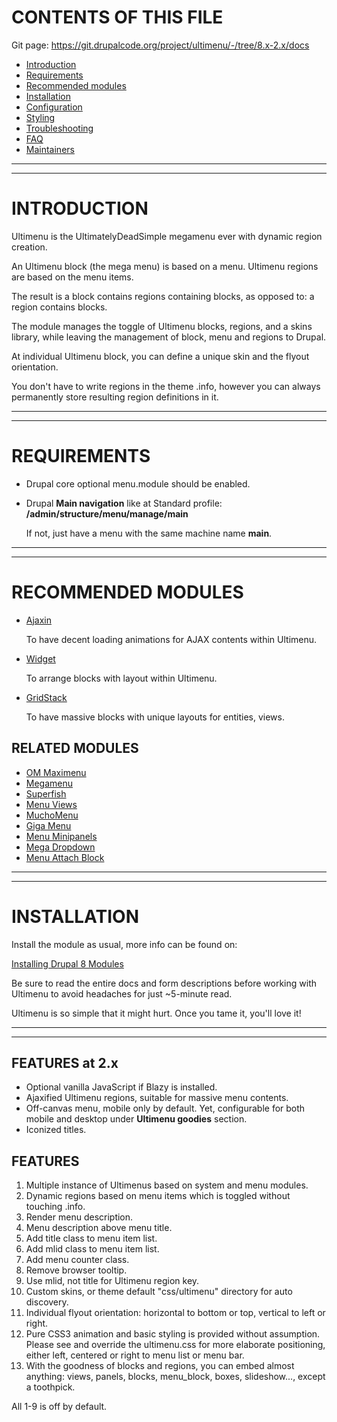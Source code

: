 
# CONTENTS OF THIS FILE
Git page: https://git.drupalcode.org/project/ultimenu/-/tree/8.x-2.x/docs

 * [Introduction](#introduction)
 * [Requirements](#requirements)
 * [Recommended modules](#recommended-modules)
 * [Installation](#installation)
 * [Configuration](#configuration)
 * [Styling](#styling)
 * [Troubleshooting](#troubleshooting)
 * [FAQ](#faq)
 * [Maintainers](#maintainers)

***
***
# <a name="introduction"> </a>INTRODUCTION
Ultimenu is the UltimatelyDeadSimple megamenu ever with dynamic region creation.

An Ultimenu block (the mega menu) is based on a menu.
Ultimenu regions are based on the menu items.

The result is a block contains regions containing blocks, as opposed to: a
region contains blocks.

The module manages the toggle of Ultimenu blocks, regions, and a skins library,
while leaving the management of block, menu and regions to Drupal.

At individual Ultimenu block, you can define a unique skin and the flyout
orientation.

You don't have to write regions in the theme .info, however you can always
permanently store resulting region definitions in it.

***
***
# <a name="requirements"> </a>REQUIREMENTS
* Drupal core optional menu.module should be enabled.
* Drupal **Main navigation** like at Standard profile:
  **/admin/structure/menu/manage/main**

  If not, just have a menu with the same machine name **main**.

***
***
# <a name="recommended-modules"> </a>RECOMMENDED MODULES
* [Ajaxin](https://drupal.org/project/ajaxin)

  To have decent loading animations for AJAX contents within Ultimenu.

* [Widget](https://drupal.org/project/widget)

  To arrange blocks with layout within Ultimenu.

* [GridStack](https://drupal.org/project/gridstack)

  To have massive blocks with unique layouts for entities, views.

## RELATED MODULES
* [OM Maximenu](http://drupal.org/project/om_maximenu)
* [Megamenu](http://drupal.org/project/megamenu)
* [Superfish](http://drupal.org/project/superfish)
* [Menu Views](http://drupal.org/project/menu_views)
* [MuchoMenu](http://drupal.org/project/1077858)
* [Giga Menu](http://drupal.org/project/gigamenu)
* [Menu Minipanels](http://drupal.org/project/menu_minipanels)
* [Mega Dropdown](http://drupal.org/sandbox/ravigupta/1099796)
* [Menu Attach Block](http://drupal.org/project/menu_attach_block)


***
***
# <a name="installation"> </a>INSTALLATION
Install the module as usual, more info can be found on:

[Installing Drupal 8 Modules](https://drupal.org/node/1897420)

Be sure to read the entire docs and form descriptions before working with
Ultimenu to avoid headaches for just ~5-minute read.

Ultimenu is so simple that it might hurt. Once you tame it, you'll love it!


***
***
## FEATURES at 2.x
* Optional vanilla JavaScript if Blazy is installed.
* Ajaxified Ultimenu regions, suitable for massive menu contents.
* Off-canvas menu, mobile only by default. Yet, configurable for both mobile and
  desktop under **Ultimenu goodies** section.
* Iconized titles.


## FEATURES
1. Multiple instance of Ultimenus based on system and menu modules.
2. Dynamic regions based on menu items which is toggled without touching .info.
3. Render menu description.
4. Menu description above menu title.
5. Add title class to menu item list.
6. Add mlid class to menu item list.
7. Add menu counter class.
8. Remove browser tooltip.
9. Use mlid, not title for Ultimenu region key.
10. Custom skins, or theme default "css/ultimenu" directory for auto discovery.
11. Individual flyout orientation: horizontal to bottom or top, vertical to
    left or right.
12. Pure CSS3 animation and basic styling is provided without assumption.
    Please see and override the ultimenu.css for more elaborate positioning,
    either left, centered or right to menu list or menu bar.
13. With the goodness of blocks and regions, you can embed almost anything:
    views, panels, blocks, menu_block, boxes, slideshow..., except a toothpick.

All 1-9 is off by default.
